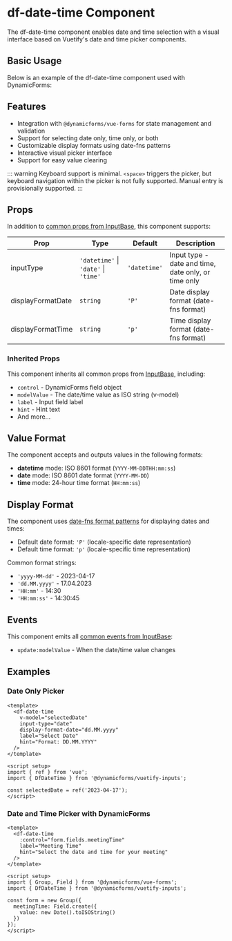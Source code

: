 # df-date-time Component

The df-date-time component enables date and time selection with a visual interface based on Vuetify's date and time 
picker components.

## Basic Usage

Below is an example of the df-date-time component used with DynamicForms:

<datetime-basic/>

## Features

- Integration with `@dynamicforms/vue-forms` for state management and validation
- Support for selecting date only, time only, or both
- Customizable display formats using date-fns patterns
- Interactive visual picker interface
- Support for easy value clearing

::: warning
Keyboard support is minimal. `<space>` triggers the picker, but keyboard navigation within the picker is not fully 
supported. Manual entry is provisionally supported.
:::

## Props

In addition to [common props from InputBase](./input-base), this component supports:

| Prop              | Type | Default      | Description                                         |
|-------------------|------|--------------|-----------------------------------------------------|
| inputType         | `'datetime'` \| `'date'` \| `'time'` | `'datetime'` | Input type - date and time, date only, or time only  |
| displayFormatDate | `string` | `'P'`        | Date display format (date-fns format)              |
| displayFormatTime | `string` | `'p'`        | Time display format (date-fns format)              |

### Inherited Props

This component inherits all common props from [InputBase](./input-base), including:
- `control` - DynamicForms field object
- `modelValue` - The date/time value as ISO string (v-model)
- `label` - Input field label
- `hint` - Hint text
- And more...

## Value Format

The component accepts and outputs values in the following formats:

- **datetime** mode: ISO 8601 format (`YYYY-MM-DDTHH:mm:ss`)
- **date** mode: ISO 8601 date format (`YYYY-MM-DD`)
- **time** mode: 24-hour time format (`HH:mm:ss`)

## Display Format

The component uses [date-fns format patterns](https://date-fns.org/v2.29.3/docs/format) for displaying dates and times:

- Default date format: `'P'` (locale-specific date representation)
- Default time format: `'p'` (locale-specific time representation)

Common format strings:
- `'yyyy-MM-dd'` - 2023-04-17
- `'dd.MM.yyyy'` - 17.04.2023
- `'HH:mm'` - 14:30
- `'HH:mm:ss'` - 14:30:45

## Events

This component emits all [common events from InputBase](./input-base):
- `update:modelValue` - When the date/time value changes

## Examples

### Date Only Picker

```vue
<template>
  <df-date-time
    v-model="selectedDate"
    input-type="date"
    display-format-date="dd.MM.yyyy"
    label="Select Date"
    hint="Format: DD.MM.YYYY"
  />
</template>

<script setup>
import { ref } from 'vue';
import { DfDateTime } from '@dynamicforms/vuetify-inputs';

const selectedDate = ref('2023-04-17');
</script>
```

### Date and Time Picker with DynamicForms

```vue
<template>
  <df-date-time
    :control="form.fields.meetingTime"
    label="Meeting Time"
    hint="Select the date and time for your meeting"
  />
</template>

<script setup>
import { Group, Field } from '@dynamicforms/vue-forms';
import { DfDateTime } from '@dynamicforms/vuetify-inputs';

const form = new Group({
  meetingTime: Field.create({ 
    value: new Date().toISOString()
  })
});
</script>
```

<script setup>
import DatetimeBasic from '../components/datetime-basic.vue';
</script>
